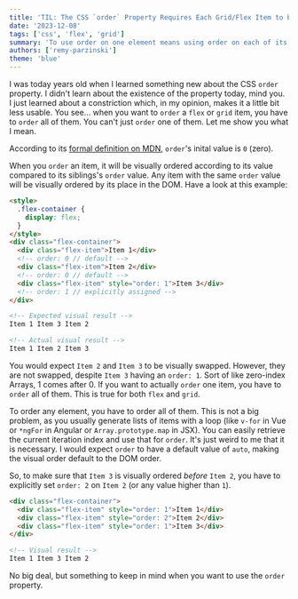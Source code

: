 ```yaml
---
title: 'TIL: The CSS `order` Property Requires Each Grid/Flex Item to be `order`ed'
date: '2023-12-08'
tags: ['css', 'flex', 'grid']
summary: 'To use order on one element means using order on each of its siblings, too.'
authors: ['remy-parzinski']
theme: 'blue'
---
```


I was today years old when I learned something new about the CSS `order` property. I didn't learn about the existence of the property today, mind you. I just learned about a constriction which, in my opinion, makes it a little bit less usable. You see... when you want to `order` a `flex` or `grid` item, you have to `order` all of them. You can't just `order` one of them. Let me show you what I mean.

According to its [formal definition on MDN](https://developer.mozilla.org/en-US/docs/Web/CSS/order#formal_definition), `order`'s inital value is `0` (zero).

When you `order` an item, it will be visually ordered according to its value compared to its siblings's `order` value. Any item with the same `order` value will be visually ordered by its place in the DOM. Have a look at this example:

```html
<style>
  .flex-container {
    display: flex;
  }
</style>
<div class="flex-container">
  <div class="flex-item">Item 1</div>
  <!-- order: 0 // default -->
  <div class="flex-item">Item 2</div>
  <!-- order: 0 // default -->
  <div class="flex-item" style="order: 1">Item 3</div>
  <!-- order: 1 // explicitly assigned -->
</div>

<!-- Expected visual result -->
Item 1 Item 3 Item 2

<!-- Actual visual result -->
Item 1 Item 2 Item 3
```

You would expect `Item 2` and `Item 3` to be visually swapped. However, they are not swapped, despite `Item 3` having an `order: 1`. Sort of like zero-index Arrays, 1 comes after 0. If you want to actually `order` one item, you have to `order` all of them. This is true for both `flex` and `grid`.

To order any element, you have to order all of them. This is not a big problem, as you usually generate lists of items with a loop (like `v-for` in Vue or `*ngFor` in Angular or `Array.prototype.map` in JSX). You can easily retrieve the current iteration index and use that for `order`. It's just weird to me that it is necessary. I would expect `order` to have a default value of `auto`, making the visual order default to the DOM order.

So, to make sure that `Item 3` is visually ordered _before_ `Item 2`, you have to explicitly set `order: 2` on `Item 2` (or any value higher than `1`).

```html
<div class="flex-container">
  <div class="flex-item" style="order: 1">Item 1</div>
  <div class="flex-item" style="order: 2">Item 2</div>
  <div class="flex-item" style="order: 1">Item 3</div>
</div>

<!-- Visual result -->
Item 1 Item 3 Item 2
```

No big deal, but something to keep in mind when you want to use the `order` property.
